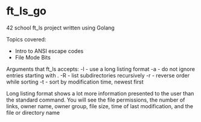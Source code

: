 # ft_ls_go
42 school ft_ls project written using Golang

Topics covered:
- Intro to ANSI escape codes
- File Mode Bits

Arguments that ft_ls accepts:
-l - use a long listing format
-a - do not ignore entries starting with .
-R - list subdirectories recursively
-r - reverse order while sorting
-t - sort by modification time, newest first

Long listing format shows a lot more information presented to the user than the standard command. You will see the file permissions, the number of links, owner name, owner group, file size, time of last modification, and the file or directory name